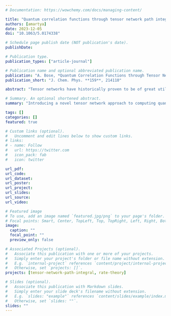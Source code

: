 ```yaml
---
# Documentation: https://wowchemy.com/docs/managing-content/

title: "Quantum correlation functions through tensor network path integral"
authors: [amartya]
date: 2023-12-05
doi: "10.1063/5.0174338"

# Schedule page publish date (NOT publication's date).
publishDate: 

# Publication type.
publication_types: ["article-journal"]

# Publication name and optional abbreviated publication name.
publication: "A. Bose, *Quantum Correlation Functions through Tensor Network Path Integral*, J. Chem. Phys. **159**, 214110 (2023)."
publication_short: "J. Chem. Phys. **159**, 214110"

abstract: "Tensor networks have historically proven to be of great utility in providing compressed representations of wave functions that can be used for the calculation of eigenstates. Recently, it has been shown that a variety of these networks can be leveraged to make real time non-equilibrium simulations of dynamics involving the Feynman–Vernon influence functional more efficient. In this work, a tensor network is developed for non-perturbatively calculating the equilibrium correlation function for open quantum systems using the path integral methodology. These correlation functions are of fundamental importance in calculations of rates of reactions, simulations of response functions and susceptibilities, spectra of systems, etc. The influence of the solvent on the quantum system is incorporated through an influence functional, whose unconventional structure motivates the design of a new optimal matrix product-like operator that can be applied to the so-called path amplitude matrix product state. This complex-time tensor network path integral approach provides an exceptionally efficient representation of the path integral, enabling simulations for larger systems strongly interacting with baths and at lower temperatures out to longer time. The derivation, design, and implementation of this method are discussed along with a wide range of illustrations ranging from rate theory and symmetrized spin correlation functions to simulation of response of the Fenna–Matthews–Olson complex to light."

# Summary. An optional shortened abstract.
summary: "Introducing a novel tensor network approach to computing quantum correlation functions for open quantum systems using Feynman-Vernon influence function. Read in full detail..."

tags: []
categories: []
featured: true

# Custom links (optional).
#   Uncomment and edit lines below to show custom links.
# links:
# - name: Follow
#   url: https://twitter.com
#   icon_pack: fab
#   icon: twitter

url_pdf:
url_code:
url_dataset:
url_poster:
url_project:
url_slides:
url_source:
url_video:

# Featured image
# To use, add an image named `featured.jpg/png` to your page's folder. 
# Focal points: Smart, Center, TopLeft, Top, TopRight, Left, Right, BottomLeft, Bottom, BottomRight.
image:
  caption: ""
  focal_point: ""
  preview_only: false

# Associated Projects (optional).
#   Associate this publication with one or more of your projects.
#   Simply enter your project's folder or file name without extension.
#   E.g. `internal-project` references `content/project/internal-project/index.md`.
#   Otherwise, set `projects: []`.
projects: [tensor-network-path-integral, rate-theory]

# Slides (optional).
#   Associate this publication with Markdown slides.
#   Simply enter your slide deck's filename without extension.
#   E.g. `slides: "example"` references `content/slides/example/index.md`.
#   Otherwise, set `slides: ""`.
slides: ""
---
```

